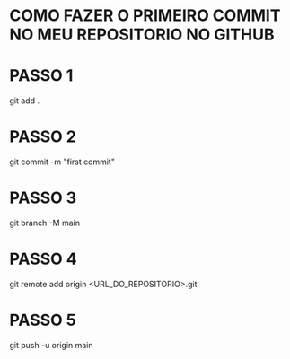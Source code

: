# COMO FAZER O PRIMEIRO COMMIT NO MEU REPOSITORIO NO GITHUB #

# PASSO 1
git add .

# PASSO 2
git commit -m "first commit"

# PASSO 3
git branch -M main

# PASSO 4
git remote add origin <URL_DO_REPOSITORIO>.git

# PASSO 5
git push -u origin main

